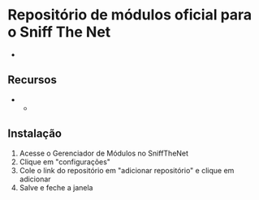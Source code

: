 # Repositório de módulos oficial para o Sniff The Net

*

## Recursos
- *

## Instalação
1. Acesse o Gerenciador de Módulos no SniffTheNet
2. Clique em "configurações"
3. Cole o link do repositório em "adicionar repositório" e clique em adicionar
3. Salve e feche a janela

